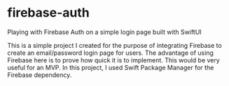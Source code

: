 # firebase-auth
Playing with Firebase Auth on a simple login page built with SwiftUI

This is a simple project I created for the purpose of integrating Firebase to create an email/password login page for users. The advantage of using Firebase here is to prove how quick it is to implement. This would be very useful for an MVP. In this project, I used Swift Package Manager for the Firebase dependency.
